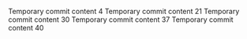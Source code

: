 Temporary commit content 4
Temporary commit content 21
Temporary commit content 30
Temporary commit content 37
Temporary commit content 40
